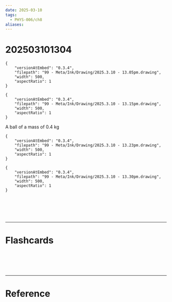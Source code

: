 ```yaml
---
date: 2025-03-10
tags:
  - PHYS-006/ch8
aliases:
---
```

# 202503101304

```handdrawn-ink
{
	"versionAtEmbed": "0.3.4",
	"filepath": "99 - Meta/Ink/Drawing/2025.3.10 - 13.05pm.drawing",
	"width": 500,
	"aspectRatio": 1
}
```

```handdrawn-ink
{
	"versionAtEmbed": "0.3.4",
	"filepath": "99 - Meta/Ink/Drawing/2025.3.10 - 13.15pm.drawing",
	"width": 500,
	"aspectRatio": 1
}
```

A ball of a mass of 0.4 kg


```handdrawn-ink
{
	"versionAtEmbed": "0.3.4",
	"filepath": "99 - Meta/Ink/Drawing/2025.3.10 - 13.23pm.drawing",
	"width": 500,
	"aspectRatio": 1
}
```



```handdrawn-ink
{
	"versionAtEmbed": "0.3.4",
	"filepath": "99 - Meta/Ink/Drawing/2025.3.10 - 13.30pm.drawing",
	"width": 500,
	"aspectRatio": 1
}
```

# ‌
---
# Flashcards


# ‌
---
# Reference
